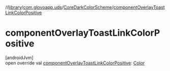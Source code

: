 //[library](../../../index.md)/[com.glovoapp.uds](../index.md)/[CoreDarkColorScheme](index.md)/[componentOverlayToastLinkColorPositive](component-overlay-toast-link-color-positive.md)

# componentOverlayToastLinkColorPositive

[androidJvm]\
open override val [componentOverlayToastLinkColorPositive](component-overlay-toast-link-color-positive.md): [Color](https://developer.android.com/reference/kotlin/androidx/compose/ui/graphics/Color.html)
